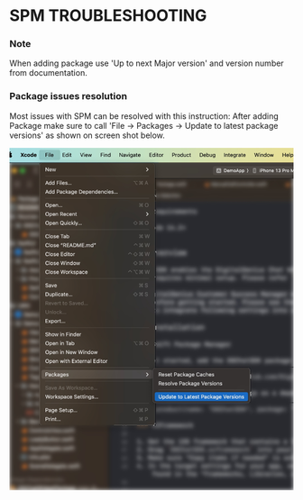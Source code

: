 #  SPM TROUBLESHOOTING

### Note

When adding package use 'Up to next Major version' and version number from documentation.

### Package issues resolution

Most issues with SPM can be resolved with this instruction:
After adding Package make sure to call 'File -> Packages -> Update to latest package versions' as shown on screen shot below.

<div align="center">
   <img width="600px" src="./Resources/trouble-resolve.jpg" alt="Logo">
</div>
<!--![Screenshot](trouble-resolve.jpg)-->
